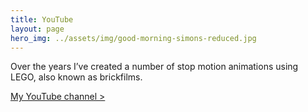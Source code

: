 ```yaml
---
title: YouTube
layout: page
hero_img: ../assets/img/good-morning-simons-reduced.jpg
---
```

Over the years I’ve created a number of stop motion animations using LEGO, also known as brickfilms.

[My YouTube channel >](https://youtube.com/BoatsAreRockable)